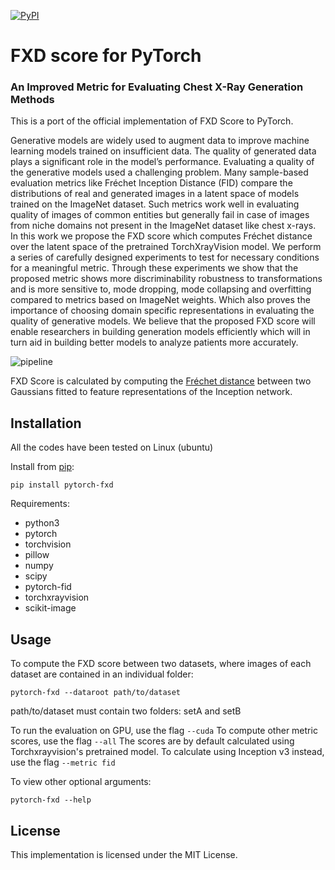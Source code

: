[![PyPI](https://img.shields.io/pypi/v/pytorch-fxd.svg)](https://pypi.org/project/pytorch-fxd/)

# FXD score for PyTorch

### An Improved Metric for Evaluating Chest X-Ray Generation Methods

This is a port of the official implementation of FXD Score to PyTorch.

Generative models are widely used to augment data to improve machine learning models trained on insufficient data. The quality of generated data plays a significant role in the model’s performance. Evaluating a quality of the generative models used a challenging problem. Many sample-based evaluation metrics like Fréchet Inception Distance (FID) compare the distributions of real and generated images in a latent space of models trained on the ImageNet dataset. Such metrics work well in evaluating quality of images of common entities but generally fail in case of images from niche domains not present in the ImageNet dataset like chest x-rays. In this work we propose the FXD score which computes Fréchet distance over the latent space of the pretrained TorchXrayVision model. We perform a series of carefully designed experiments to test for necessary conditions for a meaningful metric. Through these experiments we show that the proposed metric shows more discriminability robustness to transformations and is more sensitive to, mode dropping, mode collapsing and overfitting compared to metrics based on ImageNet weights. Which also proves the importance of choosing domain specific representations in evaluating the quality of generative models. We believe that the proposed FXD score will enable researchers in building generation models efficiently which will in turn aid in building better models to analyze patients more accurately.

![pipeline](https://user-images.githubusercontent.com/32260534/154482892-4947a4ad-3022-4b05-8991-31c657ad8c21.png)

FXD Score is calculated by computing the [Fréchet distance](https://en.wikipedia.org/wiki/Fr%C3%A9chet_distance) between two Gaussians fitted to feature representations of the Inception network. 

## Installation
All the codes have been tested on Linux (ubuntu)

Install from [pip](https://pypi.org/project/pytorch-fxd/):

```
pip install pytorch-fxd
```

Requirements:
- python3
- pytorch
- torchvision
- pillow
- numpy
- scipy
- pytorch-fid
- torchxrayvision
- scikit-image

## Usage

To compute the FXD score between two datasets, where images of each dataset are contained in an individual folder:
```
pytorch-fxd --dataroot path/to/dataset
```
path/to/dataset must contain two folders: setA and setB

To run the evaluation on GPU, use the flag `--cuda` 
To compute other metric scores, use the flag `--all`
The scores are by default calculated using Torchxrayvision's pretrained model. To calculate using Inception v3 instead, use the flag `--metric fid`

To view other optional arguments:
```
pytorch-fxd --help
```


## License

This implementation is licensed under the MIT License.